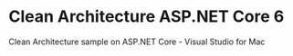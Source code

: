 # Clean Architecture ASP.NET Core 6
Clean Architecture sample on ASP.NET Core - Visual Studio for Mac
